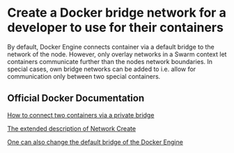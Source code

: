 # Create a Docker bridge network for a developer to use for their containers

By default, Docker Engine connects container via a default bridge to the network of the node.
However, only overlay networks in a Swarm context let containers communicate further than the nodes network boundaries.
In special cases, own bridge networks can be added to i.e. allow for communication only between two special containers.

## Official Docker Documentation
[How to connect two containers via a private bridge](https://docs.docker.com/engine/userguide/networking/work-with-networks/#basic-container-networking-example)

[The extended description of Network Create](https://docs.docker.com/engine/reference/commandline/network_create/#extended-description)

[One can also change the default bridge of the Docker Engine](https://docs.docker.com/engine/userguide/networking/default_network/build-bridges/)
